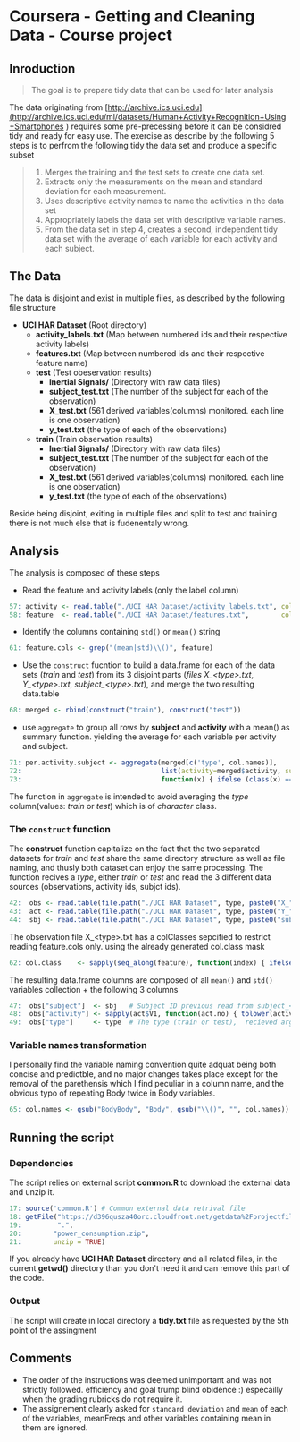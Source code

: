 # Coursera - Getting and Cleaning Data - Course project

## Inroduction
> The goal is to prepare tidy data that can be used for later analysis

The data originating from [http://archive.ics.uci.edu](http://archive.ics.uci.edu/ml/datasets/Human+Activity+Recognition+Using+Smartphones ) requires some pre-precessing before it can be considred tidy and ready for easy use.
The exercise as describe by the following 5 steps is to perfrom the following tidy the data set and produce a specific subset
> 1. Merges the training and the test sets to create one data set.
> 2. Extracts only the measurements on the mean and standard deviation for each measurement. 
> 3. Uses descriptive activity names to name the activities in the data set
> 4. Appropriately labels the data set with descriptive variable names. 
> 5. From the data set in step 4, creates a second, independent tidy data set with the average of each variable for each activity and each subject.

## The Data
The data is disjoint and exist in multiple files, as described by the following file structure
* **UCI HAR Dataset**           (Root directory)
  * **activity_labels.txt**     (Map between numbered ids and their respective activity labels)
  * **features.txt**            (Map between numbered ids and their respective feature name)
  * **test**                    (Test obeservation results)
    * **Inertial Signals/**     (Directory with raw data files)
    * **subject_test.txt**      (The number of the subject for each of the observation)
    * **X_test.txt**            (561 derived variables(columns) monitored. each line is one observation)
    * **y_test.txt**            (the type of each of the observations) 
  * **train**                   (Train observation results)
    * **Inertial Signals/**     (Directory with raw data files)
    * **subject_test.txt**      (The number of the subject for each of the observation)
    * **X_test.txt**            (561 derived variables(columns) monitored. each line is one observation)
    * **y_test.txt**            (the type of each of the observations) 
    
Beside being disjoint, exiting in multiple files and split to test and training there is not much else that is fudenentaly wrong.

## Analysis 
The analysis is composed of these steps
* Read the feature and activity labels (only the label column)
````R
57: activity <- read.table("./UCI HAR Dataset/activity_labels.txt", colClasses = c("NULL", "character"))[,1]
58: feature  <- read.table("./UCI HAR Dataset/features.txt",        colClasses = c("NULL", "character"))[,1]
````
* Identify the columns containing `std()` or `mean()` string
````R
61: feature.cols <- grep("(mean|std)\\()", feature)
````
* Use the `construct` fucntion to build a data.frame for each of the data sets (_train_ and _test_) from its 3 disjoint parts (*files X_\<type>.txt*, *Y_\<type>.txt*, *subject_\<type>.txt*), and merge the two resulting data.table
````R
68: merged <- rbind(construct("train"), construct("test"))
````
* use `aggregate` to group all rows by **subject** and **activity** with a mean() as summary function. yielding the average for each variable per activity and subject.
````R
71: per.activity.subject <- aggregate(merged[c('type', col.names)], 
72:                                   list(activity=merged$activity, subject=merged$subject),
73:                                   function(x) { ifelse (class(x) == 'character', x, mean(x))  })
````
The function in `aggregate` is intended to avoid averaging the _type_ column(values: _train_ or _test_) which is of _character_ class.

### The `construct` function
The **construct** function capitalize on the fact that the two separated datasets for _train_ and _test_ share the same directory structure as well as file naming, and thusly both dataset can enjoy the same processing.
The function recives a _type_, either _train_ or _test_ and read the 3 different data sources (observations, activity ids, subjct ids).

````R
42:  obs <- read.table(file.path("./UCI HAR Dataset", type, paste0("X_", type, ".txt")), colClasses = col.class)
43:  act <- read.table(file.path("./UCI HAR Dataset", type, paste0("Y_", type, ".txt")))
44:  sbj <- read.table(file.path("./UCI HAR Dataset", type, paste0("subject_", type, ".txt")))
````
The observation file X_\<type>.txt has a colClasses sepcified to restrict reading feature.cols only. using the already generated col.class mask
````R
62: col.class    <- sapply(seq_along(feature), function(index) { ifelse(index %in% feature.cols, "numeric", "NULL")} )
````
The resulting data.frame columns are composed of all `mean()` and `std()` variables collection + the following 3 columns
````R
47:  obs["subject"]  <- sbj   # Subject ID previous read from subject_<type>.txt file
48:  obs["activity"] <- sapply(act$V1, function(act.no) { tolower(activity[act.no]) })  # Activity label, conjecture of activity_label.txt file and Y_<type>.txt file
49:  obs["type"]     <- type  # The type (train or test),  recieved argument
````

### Variable names transformation
I personally find the variable naming convention quite adquat being both concise and predictble, and no major changes takes place except for the removal of the parethensis which I find peculiar in a column name, and the obvious typo of repeating Body twice in Body variables.
````R
65: col.names <- gsub("BodyBody", "Body", gsub("\\()", "", col.names))
````

## Running the script
### Dependencies
The script relies on external script **common.R** to download the external data and unzip it. 
````R
17: source('common.R') # Common external data retrival file
18: getFile("https://d396qusza40orc.cloudfront.net/getdata%2Fprojectfiles%2FUCI%20HAR%20Dataset.zip",
19:         ".",
20:        "power_consumption.zip",
21:        unzip = TRUE)
````
If you already have **UCI HAR Dataset** directory and all related files, in the current **getwd()** directory than you don't need it and can remove this part of the code.

### Output
The script will create in local directory a **tidy.txt** file as requested by the 5th point of the assingment 


## Comments
* The order of the instructions was deemed unimportant and was not strictly followed. efficiency and goal trump blind obidence :) 
especailly when the grading rubricks do not require it.
* The assignement clearly asked for `standard deviation` and `mean` of each of the variables, meanFreqs and other variables containing mean in them are ignored.


